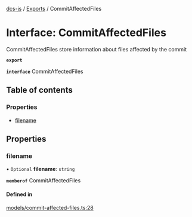 [dcs-js](../README.md) / [Exports](../modules.md) / CommitAffectedFiles

# Interface: CommitAffectedFiles

CommitAffectedFiles store information about files affected by the commit

**`export`**

**`interface`** CommitAffectedFiles

## Table of contents

### Properties

- [filename](CommitAffectedFiles.md#filename)

## Properties

### <a id="filename" name="filename"></a> filename

• `Optional` **filename**: `string`

**`memberof`** CommitAffectedFiles

#### Defined in

[models/commit-affected-files.ts:28](https://github.com/unfoldingWord/dcs-js/blob/dd84989/models/commit-affected-files.ts#L28)
